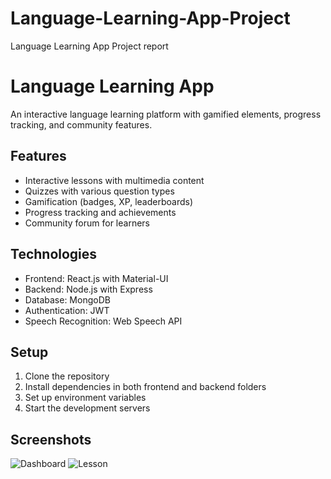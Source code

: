 # Language-Learning-App-Project
Language Learning App Project report 
# Language Learning App

An interactive language learning platform with gamified elements, progress tracking, and community features.

## Features

- Interactive lessons with multimedia content
- Quizzes with various question types
- Gamification (badges, XP, leaderboards)
- Progress tracking and achievements
- Community forum for learners

## Technologies

- Frontend: React.js with Material-UI
- Backend: Node.js with Express
- Database: MongoDB
- Authentication: JWT
- Speech Recognition: Web Speech API

## Setup

1. Clone the repository
2. Install dependencies in both frontend and backend folders
3. Set up environment variables
4. Start the development servers

## Screenshots

![Dashboard](screenshots/dashboard.png)
![Lesson](screenshots/lesson.png)
